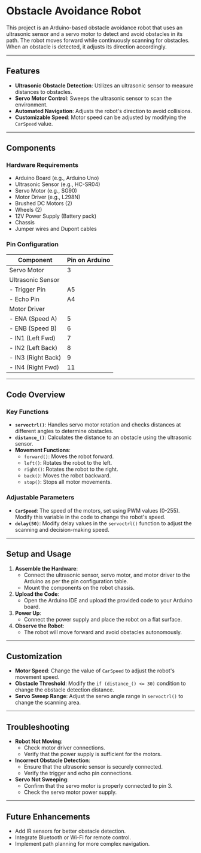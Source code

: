 # Obstacle Avoidance Robot

This project is an Arduino-based obstacle avoidance robot that uses an ultrasonic sensor and a servo motor to detect and avoid obstacles in its path. The robot moves forward while continuously scanning for obstacles. When an obstacle is detected, it adjusts its direction accordingly.

---

## Features

- **Ultrasonic Obstacle Detection**: Utilizes an ultrasonic sensor to measure distances to obstacles.
- **Servo Motor Control**: Sweeps the ultrasonic sensor to scan the environment.
- **Automated Navigation**: Adjusts the robot's direction to avoid collisions.
- **Customizable Speed**: Motor speed can be adjusted by modifying the `CarSpeed` value.

---

## Components

### Hardware Requirements
- Arduino Board (e.g., Arduino Uno)
- Ultrasonic Sensor (e.g., HC-SR04)
- Servo Motor (e.g., SG90)
- Motor Driver (e.g., L298N)
- Brushed DC Motors (2)
- Wheels (2)
- 12V Power Supply (Battery pack)
- Chassis
- Jumper wires and Dupont cables

### Pin Configuration
| Component         | Pin on Arduino |
|-------------------|----------------|
| Servo Motor       | 3              |
| Ultrasonic Sensor |
| - Trigger Pin     | A5             |
| - Echo Pin        | A4             |
| Motor Driver      |
| - ENA (Speed A)   | 5              |
| - ENB (Speed B)   | 6              |
| - IN1 (Left Fwd)  | 7              |
| - IN2 (Left Back) | 8              |
| - IN3 (Right Back)| 9              |
| - IN4 (Right Fwd) | 11             |

---

## Code Overview

### Key Functions
- **`servoctrl()`**: Handles servo motor rotation and checks distances at different angles to determine obstacles.
- **`distance_()`**: Calculates the distance to an obstacle using the ultrasonic sensor.
- **Movement Functions**:
  - `forward()`: Moves the robot forward.
  - `left()`: Rotates the robot to the left.
  - `right()`: Rotates the robot to the right.
  - `back()`: Moves the robot backward.
  - `stop()`: Stops all motor movements.

### Adjustable Parameters
- **`CarSpeed`**: The speed of the motors, set using PWM values (0-255). Modify this variable in the code to change the robot's speed.
- **`delay(50)`**: Modify delay values in the `servoctrl()` function to adjust the scanning and decision-making speed.

---

## Setup and Usage

1. **Assemble the Hardware**:
   - Connect the ultrasonic sensor, servo motor, and motor driver to the Arduino as per the pin configuration table.
   - Mount the components on the robot chassis.
2. **Upload the Code**:
   - Open the Arduino IDE and upload the provided code to your Arduino board.
3. **Power Up**:
   - Connect the power supply and place the robot on a flat surface.
4. **Observe the Robot**:
   - The robot will move forward and avoid obstacles autonomously.

---

## Customization

- **Motor Speed**: Change the value of `CarSpeed` to adjust the robot's movement speed.
- **Obstacle Threshold**: Modify the `if (distance_() <= 30)` condition to change the obstacle detection distance.
- **Servo Sweep Range**: Adjust the servo angle range in `servoctrl()` to change the scanning area.

---

## Troubleshooting

- **Robot Not Moving**:
  - Check motor driver connections.
  - Verify that the power supply is sufficient for the motors.
- **Incorrect Obstacle Detection**:
  - Ensure that the ultrasonic sensor is securely connected.
  - Verify the trigger and echo pin connections.
- **Servo Not Sweeping**:
  - Confirm that the servo motor is properly connected to pin 3.
  - Check the servo motor power supply.

---

## Future Enhancements

- Add IR sensors for better obstacle detection.
- Integrate Bluetooth or Wi-Fi for remote control.
- Implement path planning for more complex navigation.

